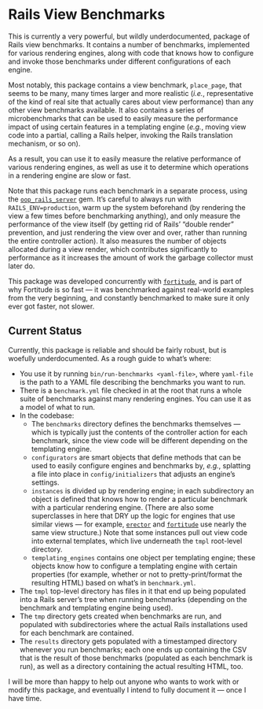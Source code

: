# Rails View Benchmarks

This is currently a very powerful, but wildly underdocumented, package of Rails view benchmarks.
It contains a number of benchmarks, implemented for various rendering engines, along with code that
knows how to configure and invoke those benchmarks under different configurations of each engine.

Most notably, this package contains a view benchmark, `place_page`, that seems to be many, many
times larger and more realistic (_i.e._, representative of the kind of real site that actually
cares about view performance) than any other view benchmarks available. It also contains a series
of microbenchmarks that can be used to easily measure the performance impact of using certain features
in a templating engine (_e.g._, moving view code into a partial, calling a Rails helper, invoking
the Rails translation mechanism, or so on).

As a result, you can use it to easily measure the relative performance of various rendering engines,
as well as use it to determine which operations in a rendering engine are slow or fast.

Note that this package runs each benchmark in a separate process, using the
[`oop_rails_server`](https://github.com/ageweke/oop_rails_server) gem. It’s careful to always run with
`RAILS_ENV=production`, warm up the system beforehand (by rendering the view a few times before
benchmarking anything), and only measure the performance of the view itself (by getting rid of Rails’
“double render” prevention, and just rendering the view over and over, rather than running the entire
controller action). It also measures the number of objects allocated during a view render, which
contributes significantly to performance as it increases the amount of work the garbage collector must
later do.

This package was developed concurrently with [`fortitude`](https://github.com/ageweke/fortitude),
and is part of why Fortitude is so fast — it was benchmarked against real-world examples from the
very beginning, and constantly benchmarked to make sure it only ever got faster, not slower.

## Current Status

Currently, this package is reliable and should be fairly robust, but is woefully underdocumented.
As a rough guide to what’s where:

* You use it by running `bin/run-benchmarks <yaml-file>`, where `yaml-file` is the path to a YAML file
  describing the benchmarks you want to run.
* There is a `benchmark.yml` file checked in at the root that runs a whole suite of benchmarks against
  many rendering engines. You can use it as a model of what to run.
* In the codebase:
  * The `benchmarks` directory defines the benchmarks themselves — which is typically just the contents
    of the controller action for each benchmark, since the view code will be different depending on
    the templating engine.
  * `configurators` are smart objects that define methods that can be used to easily configure engines
    and benchmarks by, _e.g._, splatting a file into place in `config/initializers` that adjusts
    an engine’s settings.
  * `instances` is divided up by rendering engine; in each subdirectory an object is defined that
    knows how to render a particular benchmark with a particular rendering engine. (There are also some
    superclasses in here that DRY up the logic for engines that use similar views — for example,
    [`erector`](https://github.com/erector/erector) and [`fortitude`](https://github.com/ageweke/fortitude)
    use nearly the same view structure.) Note that some instances pull out view code into external templates,
    which live underneath the `tmpl` root-level directory.
  * `templating_engines` contains one object per templating engine; these objects know how to configure
    a templating engine with certain properties (for example, whether or not to pretty-print/format the
    resulting HTML) based on what’s in `benchmark.yml`.
* The `tmpl` top-level directory has files in it that end up being populated into a Rails server’s tree
  when running benchmarks (depending on the benchmark and templating engine being used).
* The `tmp` directory gets created when benchmarks are run, and populated with subdirectories where the
  actual Rails installations used for each benchmark are contained.
* The `results` directory gets populated with a timestamped directory whenever you run benchmarks;
  each one ends up containing the CSV that is the result of those benchmarks (populated as each
  benchmark is run), as well as a directory containing the actual resulting HTML, too.

I will be more than happy to help out anyone who wants to work with or modify this package, and
eventually I intend to fully document it — once I have time.
